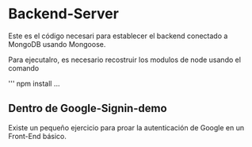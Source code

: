 # Backend-Server

Este es el código necesari para establecer el backend conectado a MongoDB usando Mongoose.

Para ejecutalro, es necesario recostruir los modulos de node usando el comando

'''
npm install
...

## Dentro de Google-Signin-demo
Existe un pequeño ejercicio para proar la autenticación de Google en un Front-End básico.